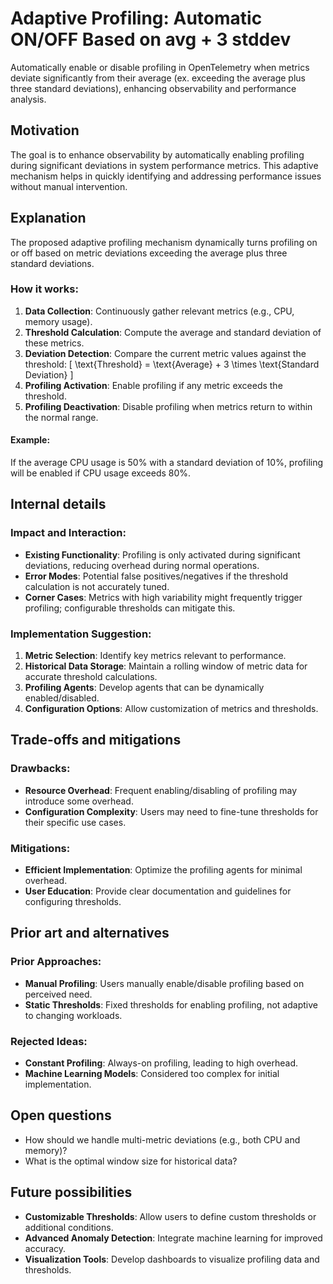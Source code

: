 # Adaptive Profiling: Automatic ON/OFF Based on avg + 3 stddev

Automatically enable or disable profiling in OpenTelemetry when metrics deviate significantly from their average (ex. exceeding the average plus three standard deviations), enhancing observability and performance analysis.

## Motivation

The goal is to enhance observability by automatically enabling profiling during significant deviations in system performance metrics. This adaptive mechanism helps in quickly identifying and addressing performance issues without manual intervention.

## Explanation

The proposed adaptive profiling mechanism dynamically turns profiling on or off based on metric deviations exceeding the average plus three standard deviations. 

### How it works:

1. **Data Collection**: Continuously gather relevant metrics (e.g., CPU, memory usage).
2. **Threshold Calculation**: Compute the average and standard deviation of these metrics.
3. **Deviation Detection**: Compare the current metric values against the threshold:
   \[ \text{Threshold} = \text{Average} + 3 \times \text{Standard Deviation} \]
4. **Profiling Activation**: Enable profiling if any metric exceeds the threshold.
5. **Profiling Deactivation**: Disable profiling when metrics return to within the normal range.

#### Example:
If the average CPU usage is 50% with a standard deviation of 10%, profiling will be enabled if CPU usage exceeds 80%.

## Internal details

### Impact and Interaction:
- **Existing Functionality**: Profiling is only activated during significant deviations, reducing overhead during normal operations.
- **Error Modes**: Potential false positives/negatives if the threshold calculation is not accurately tuned.
- **Corner Cases**: Metrics with high variability might frequently trigger profiling; configurable thresholds can mitigate this.

### Implementation Suggestion:
1. **Metric Selection**: Identify key metrics relevant to performance.
2. **Historical Data Storage**: Maintain a rolling window of metric data for accurate threshold calculations.
3. **Profiling Agents**: Develop agents that can be dynamically enabled/disabled.
4. **Configuration Options**: Allow customization of metrics and thresholds.

## Trade-offs and mitigations

### Drawbacks:
- **Resource Overhead**: Frequent enabling/disabling of profiling may introduce some overhead.
- **Configuration Complexity**: Users may need to fine-tune thresholds for their specific use cases.

### Mitigations:
- **Efficient Implementation**: Optimize the profiling agents for minimal overhead.
- **User Education**: Provide clear documentation and guidelines for configuring thresholds.

## Prior art and alternatives

### Prior Approaches:
- **Manual Profiling**: Users manually enable/disable profiling based on perceived need.
- **Static Thresholds**: Fixed thresholds for enabling profiling, not adaptive to changing workloads.

### Rejected Ideas:
- **Constant Profiling**: Always-on profiling, leading to high overhead.
- **Machine Learning Models**: Considered too complex for initial implementation.

## Open questions

- How should we handle multi-metric deviations (e.g., both CPU and memory)?
- What is the optimal window size for historical data?

## Future possibilities

- **Customizable Thresholds**: Allow users to define custom thresholds or additional conditions.
- **Advanced Anomaly Detection**: Integrate machine learning for improved accuracy.
- **Visualization Tools**: Develop dashboards to visualize profiling data and thresholds.
